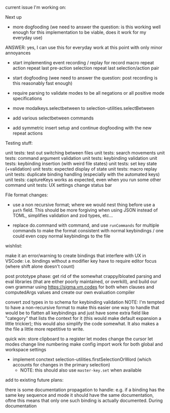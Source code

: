 current issue I'm working on:

Next up
- more dogfooding (we need to answer the question: is this working well enough for this implementation to be viable, does it work for my everyday use)

ANSWER: yes, I can use this for everyday work at this point with only minor annoyances

- start implementing event recording / replay for
    record macro
    repeat action
    repeat last pre-action selection
    repeat last selection/action pair

- start dogfooding (wee need to answer the question: post recording is this reasonably
  fast enough)

- require parsing to validate modes to be all negations or all positive mode specifications
- move modalkeys.selectbetween to selection-utilities.selectBetween
- add various selectbetween commands
- add symmetric insert setup and continue dogfooding with the new repeat actions

Testing stuff:

unit tests: test out switching between files
unit tests: search movements
unit tests: command argument validation
unit tests: keybinding validation
unit tests: keybinding insertion (with weird file states)
unit tests: set key state (+validation)
unit tests: expected display of state
unit tests: macro replay
unit tests: duplicate binding handling (especially with the automated keys)
unit tests: captureKeys works as expected, even when you run some other command
unit tests: UX settings change status bar

File format changes:

- use a non recursive format; where we would nest thing before
  use a `path` field. This should be more forgiving when using JSON
  instead of TOML, simplifies validation and zod types, etc...

- replace do.command with command, and use `runCommands` for multiple commands
  to make the format consistent with normal keybindings / one could
  even copy normal keybindings to the file

wishlist:

make it an error/warning to create bindings that interfere with UX in VSCode: i.e.
bindings without a modifier key have to require editor focus (where shift alone doesn't count)

post prototype phase: get rid of the somewhat crappy/bloated parsing and eval libraries
(that are either poorly maintained, or overkill), and build our own grammar using
https://sigma.vm.codes for both when clauses and computedArgs values and create our own
evaluation compiler

convert zod types in to schema for keybinding validation NOTE: I'm tempted to have a
non-recursive format to make this easier one way to handle that would be to flatten all
keybindings and just have some extra field like "category" that lists the context for it
(this would make default expansion a little trickier); this would also simplify the code
somewhat. It also makes a the file a little more repetitive to write.

quick win: store clipboard to a register
let modes change the cursor
let modes change line numbering
make config import work for both global and workspace settings

- implement conctext selection-utilities.firstSelectionOrWord (which accounts
  for changes in the primary selection)
  - NOTE: this should also use `master-key.set` when available

add to existing future plans:

there is some documentation propagation to handle: e.g. if a binding has the same key
sequence and mode it should have the same documentation, oftne this means that only one such
binding is actually documented. During documentation 
